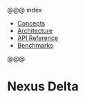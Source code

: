 @@@ index

- [Concepts](concepts.md)
- [Architecture](architecture.md)
- [API Reference](api/current/index.md)
- [Benchmarks](benchmarks.md)

@@@

# Nexus Delta